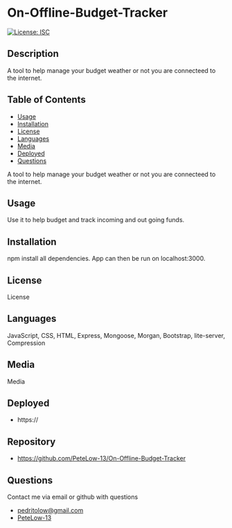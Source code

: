 # On-Offline-Budget-Tracker
[![License: ISC](https://img.shields.io/badge/License-ISC-green.svg)](https://opensource.org/licenses/ISC)
## Description

A tool to help manage your budget weather or not you are connecteed to the internet. 
## Table of Contents
- [Usage](#usage)
- [Installation](#installation)
- [License](#license)
- [Languages](#languages)
- [Media](#media)
- [Deployed](#deployed)
- [Questions](#questions)

A tool to help manage your budget weather or not you are connecteed to the internet. 
## Usage

Use it to help budget and track incoming and out going funds.
## Installation

npm install all dependencies. App can then be run on localhost:3000. 
## License

License
## Languages

JavaScript, CSS, HTML, Express, Mongoose, Morgan, Bootstrap, lite-server, Compression
## Media

Media
## Deployed

- https://
## Repository
- https://github.com/PeteLow-13/On-Offline-Budget-Tracker
## Questions

Contact me via email or github with questions
- pedritolow@gmail.com
- [PeteLow-13](http://github.com/PeteLow-13)

